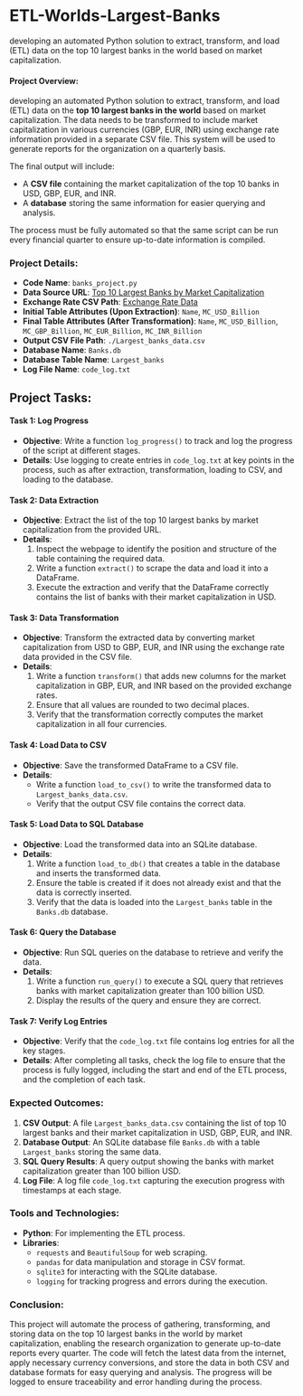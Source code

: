 # ETL-Worlds-Largest-Banks
developing an automated Python solution to extract, transform, and load (ETL) data on the top 10 largest banks in the world based on market capitalization.

#### Project Overview:
developing an automated Python solution to extract, transform, and load (ETL) data on the **top 10 largest banks in the world** based on market capitalization. The data needs to be transformed to include market capitalization in various currencies (GBP, EUR, INR) using exchange rate information provided in a separate CSV file. This system will be used to generate reports for the organization on a quarterly basis.

The final output will include:
- A **CSV file** containing the market capitalization of the top 10 banks in USD, GBP, EUR, and INR.
- A **database** storing the same information for easier querying and analysis.

The process must be fully automated so that the same script can be run every financial quarter to ensure up-to-date information is compiled.

### Project Details:

- **Code Name**: `banks_project.py`
- **Data Source URL**: [Top 10 Largest Banks by Market Capitalization](https://web.archive.org/web/20230908091635/https://en.wikipedia.org/wiki/List_of_largest_banks)
- **Exchange Rate CSV Path**: [Exchange Rate Data](https://cf-courses-data.s3.us.cloud-object-storage.appdomain.cloud/IBMSkillsNetwork-PY0221EN-Coursera/labs/v2/exchange_rate.csv)
- **Initial Table Attributes (Upon Extraction)**: `Name`, `MC_USD_Billion`
- **Final Table Attributes (After Transformation)**: `Name`, `MC_USD_Billion`, `MC_GBP_Billion`, `MC_EUR_Billion`, `MC_INR_Billion`
- **Output CSV File Path**: `./Largest_banks_data.csv`
- **Database Name**: `Banks.db`
- **Database Table Name**: `Largest_banks`
- **Log File Name**: `code_log.txt`

## Project Tasks:

#### **Task 1: Log Progress**  
- **Objective**: Write a function `log_progress()` to track and log the progress of the script at different stages.
- **Details**: Use logging to create entries in `code_log.txt` at key points in the process, such as after extraction, transformation, loading to CSV, and loading to the database.

#### **Task 2: Data Extraction**  
- **Objective**: Extract the list of the top 10 largest banks by market capitalization from the provided URL.
- **Details**:
  1. Inspect the webpage to identify the position and structure of the table containing the required data.
  2. Write a function `extract()` to scrape the data and load it into a DataFrame.
  3. Execute the extraction and verify that the DataFrame correctly contains the list of banks with their market capitalization in USD.

#### **Task 3: Data Transformation**  
- **Objective**: Transform the extracted data by converting market capitalization from USD to GBP, EUR, and INR using the exchange rate data provided in the CSV file.
- **Details**:
  1. Write a function `transform()` that adds new columns for the market capitalization in GBP, EUR, and INR based on the provided exchange rates.
  2. Ensure that all values are rounded to two decimal places.
  3. Verify that the transformation correctly computes the market capitalization in all four currencies.

#### **Task 4: Load Data to CSV**  
- **Objective**: Save the transformed DataFrame to a CSV file.
- **Details**:
  - Write a function `load_to_csv()` to write the transformed data to `Largest_banks_data.csv`.
  - Verify that the output CSV file contains the correct data.

#### **Task 5: Load Data to SQL Database**  
- **Objective**: Load the transformed data into an SQLite database.
- **Details**:
  1. Write a function `load_to_db()` that creates a table in the database and inserts the transformed data.
  2. Ensure the table is created if it does not already exist and that the data is correctly inserted.
  3. Verify that the data is loaded into the `Largest_banks` table in the `Banks.db` database.

#### **Task 6: Query the Database**  
- **Objective**: Run SQL queries on the database to retrieve and verify the data.
- **Details**:
  1. Write a function `run_query()` to execute a SQL query that retrieves banks with market capitalization greater than 100 billion USD.
  2. Display the results of the query and ensure they are correct.

#### **Task 7: Verify Log Entries**  
- **Objective**: Verify that the `code_log.txt` file contains log entries for all the key stages.
- **Details**: After completing all tasks, check the log file to ensure that the process is fully logged, including the start and end of the ETL process, and the completion of each task.

### Expected Outcomes:
1. **CSV Output**: A file `Largest_banks_data.csv` containing the list of top 10 largest banks and their market capitalization in USD, GBP, EUR, and INR.
2. **Database Output**: An SQLite database file `Banks.db` with a table `Largest_banks` storing the same data.
3. **SQL Query Results**: A query output showing the banks with market capitalization greater than 100 billion USD.
4. **Log File**: A log file `code_log.txt` capturing the execution progress with timestamps at each stage.

### Tools and Technologies:
- **Python**: For implementing the ETL process.
- **Libraries**:
  - `requests` and `BeautifulSoup` for web scraping.
  - `pandas` for data manipulation and storage in CSV format.
  - `sqlite3` for interacting with the SQLite database.
  - `logging` for tracking progress and errors during the execution.
  
### Conclusion:
This project will automate the process of gathering, transforming, and storing data on the top 10 largest banks in the world by market capitalization, enabling the research organization to generate up-to-date reports every quarter. The code will fetch the latest data from the internet, apply necessary currency conversions, and store the data in both CSV and database formats for easy querying and analysis. The progress will be logged to ensure traceability and error handling during the process.
